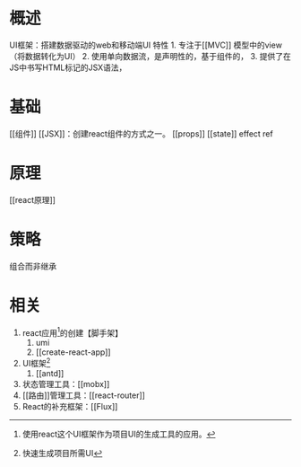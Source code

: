 # 概述
UI框架：搭建数据驱动的web和移动端UI
特性
	1. 专注于[[MVC]] 模型中的view（将数据转化为UI）
	2. 使用单向数据流，是声明性的，基于组件的，
	3. 提供了在JS中书写HTML标记的JSX语法，
# 基础
[[组件]] 
[[JSX]]：创建react组件的方式之一。
[[props]] 
[[state]] 
effect
ref
# 原理
[[react原理]] 
# 策略
组合而非继承
# 相关
1. react应用[^1]的创建【脚手架】
	1. umi
	2. [[create-react-app]] 
2. UI框架[^2]
	1. [[antd]] 
3. 状态管理工具：[[mobx]] 
4. [[路由]]管理工具：[[react-router]] 
5. React的补充框架：[[Flux]] 

[^1]: 使用react这个UI框架作为项目UI的生成工具的应用。
[^2]: 快速生成项目所需UI